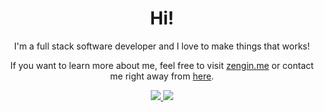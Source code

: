 <p align="center">
  <h1 align="center">Hi!</h1>
  <p align="center">I'm a full stack software developer and I love to make things that works!</p>
  <p align="center">If you want to learn more about me, feel free to visit <a href="https://zengin.me">zengin.me</a> or contact me right away from <a href="mailto:atakanzzengin@gmail.com">here</a>.</p>
</p>
<p align="center">
  <a href="https://www.linkedin.com/in/ataknz/">
    <img src="https://img.shields.io/badge/-LinkedIn-blue?style=flat-square&logo=Linkedin&logoColor=white&link=https://www.linkedin.com/in/ataknz/" />  
  </a> 
  <a href="https://twitter.com/atakanzzengin/">
    <img src="https://img.shields.io/badge/-Twitter-blue?style=flat-square&logo=Twitter&logoColor=white&link=https://www.twitter.com/atakanzzengin/" />
  </a>
</p>


